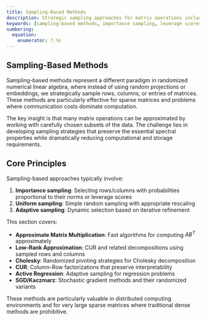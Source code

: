 ```yaml
---
title: Sampling-Based Methods
description: Strategic sampling approaches for matrix operations including importance sampling, CUR decomposition, and adaptive methods
keywords: [sampling-based methods, importance sampling, leverage scores, CUR decomposition, sparse matrices, distributed computing, adaptive sampling]
numbering:
  equation:
    enumerator: 7.%s
---
```


## Sampling-Based Methods

Sampling-based methods represent a different paradigm in randomized numerical linear algebra, where instead of using random projections or embeddings, we strategically sample rows, columns, or entries of matrices. These methods are particularly effective for sparse matrices and problems where communication costs dominate computation.

The key insight is that many matrix operations can be approximated by working with carefully chosen subsets of the data. The challenge lies in developing sampling strategies that preserve the essential spectral properties while dramatically reducing computational and storage requirements.

## Core Principles

Sampling-based approaches typically involve:
1. **Importance sampling**: Selecting rows/columns with probabilities proportional to their norms or leverage scores
2. **Uniform sampling**: Simple random sampling with appropriate rescaling
3. **Adaptive sampling**: Dynamic selection based on iterative refinement

This section covers:
- **Approximate Matrix Multiplication**: Fast algorithms for computing $AB^T$ approximately
- **Low-Rank Approximation**: CUR and related decompositions using sampled rows and columns
- **Cholesky**: Randomized pivoting strategies for Cholesky decomposition
- **CUR**: Column-Row factorizations that preserve interpretability
- **Active Regression**: Adaptive sampling for regression problems
- **SGD/Kaczmarz**: Stochastic gradient methods and their randomized variants

These methods are particularly valuable in distributed computing environments and for very large sparse matrices where traditional dense methods are prohibitive.